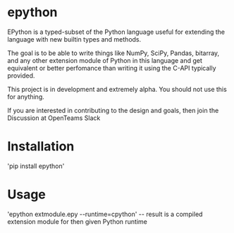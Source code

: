 # epython
EPython is a typed-subset of the Python language useful for extending the language with new builtin types and methods. 

The goal is to be able to write things like NumPy, SciPy, Pandas, bitarray, and any other extension module of Python in this language and get equivalent or better perfomance than writing it using the C-API typically provided. 

This project is in development and extremely alpha.   You should not use this for anything.

If you are interested in contributing to the design and goals, then join the Discussion at OpenTeams Slack


# Installation

'pip install epython'

# Usage

'epython extmodule.epy --runtime=cpython'  -- result is a compiled extension module for then given Python runtime



